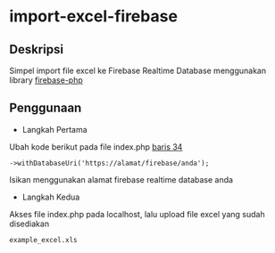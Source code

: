 # import-excel-firebase
 
## Deskripsi

Simpel import file excel ke Firebase Realtime Database menggunakan library [firebase-php](https://github.com/kreait/firebase-php)

## Penggunaan

* Langkah Pertama

 Ubah kode berikut pada file index.php [baris 34](https://github.com/baskoroadiw/import-excel-firebase/blob/9feaec594c95aa58b416d2141a1247e904db1f40/index.php#L33-L34)

`->withDatabaseUri('https://alamat/firebase/anda');`

Isikan menggunakan alamat firebase realtime database anda

* Langkah Kedua

 Akses file index.php pada localhost, lalu upload file excel yang sudah disediakan
 
 `example_excel.xls`
